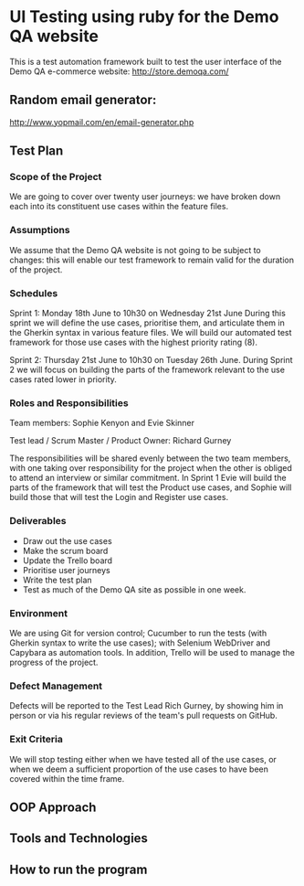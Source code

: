 # UI Testing using ruby for the Demo QA website

This is a test automation framework built to test the user interface of the Demo QA e-commerce website: http://store.demoqa.com/

## Random email generator:
http://www.yopmail.com/en/email-generator.php


## Test Plan

### Scope of the Project

We are going to cover over twenty user journeys: we have broken down each into its constituent use cases within the feature files.

### Assumptions

We assume that the Demo QA website is not going to be subject to changes: this will enable our test framework to remain valid for the duration of the project.

### Schedules

Sprint 1: Monday 18th June to 10h30 on Wednesday 21st June
During this sprint we will define the use cases, prioritise them, and articulate them in the Gherkin syntax in various feature files. We will build our automated test framework for those use cases with the highest priority rating (8).

Sprint 2: Thursday 21st June to 10h30 on Tuesday 26th June.
During Sprint 2 we will focus on building the parts of the framework relevant to the use cases rated lower in priority.


### Roles and Responsibilities

Team members: Sophie Kenyon and Evie Skinner

Test lead / Scrum Master / Product Owner: Richard Gurney

The responsibilities will be shared evenly between the two team members, with one taking over responsibility for the project when the other is obliged to attend an interview or similar commitment. In Sprint 1 Evie will build the parts of the framework that will test the Product use cases, and Sophie will build those that will test the Login and Register use cases.


### Deliverables

- Draw out the use cases
- Make the scrum board
- Update the Trello board
- Prioritise user journeys
- Write the test plan
- Test as much of the Demo QA site as possible in one week.


### Environment

We are using Git for version control; Cucumber to run the tests (with Gherkin syntax to write the use cases); with Selenium WebDriver and Capybara as automation tools. In addition, Trello will be used to manage the progress of the project.

### Defect Management

Defects will be reported to the Test Lead Rich Gurney, by showing him in person or via his regular reviews of the team's pull requests on GitHub.

### Exit Criteria

We will stop testing either when we have tested all of the use cases, or when we deem a sufficient proportion of the use cases to have been covered within the time frame.












## OOP Approach

## Tools and Technologies


## How to run the program
